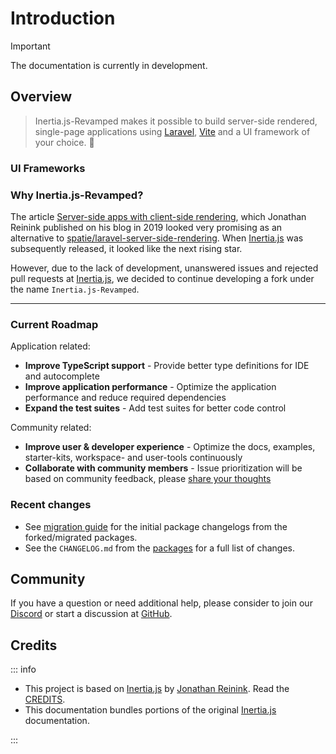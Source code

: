 # Introduction

> [!IMPORTANT]
> The documentation is currently in development.

## Overview

> Inertia.js-Revamped makes it possible to build server-side rendered, single-page applications using [Laravel](https://laravel.com/), [Vite](https://vitejs.dev/) and a UI framework of your choice. :rocket:

### UI Frameworks

<Frameworks />

<!-- * [Preact](https://preactjs.com/)
* [React](https://reactjs.org/)
* [Vue](https://vuejs.org/) -->

### Why Inertia.js-Revamped?

The article [Server-side apps with client-side rendering](https://reinink.ca/articles/server-side-apps-with-client-side-rendering), which Jonathan Reinink published on his blog in 2019 looked very promising as an alternative to [spatie/laravel-server-side-rendering](https://github.com/spatie/laravel-server-side-rendering). When [Inertia.js](https://inertiajs.com/) was subsequently released, it looked like the next rising star.

However, due to the lack of development, unanswered issues and rejected pull requests at [Inertia.js](https://github.com/inertiajs/inertia), we decided to continue developing a fork under the name `Inertia.js-Revamped`.

---

### Current Roadmap

Application related:

* __Improve TypeScript support__ - Provide better type definitions for IDE and autocomplete
* __Improve application performance__ - Optimize the application performance and reduce required dependencies
* __Expand the test suites__ - Add test suites for better code control

Community related:

* __Improve user & developer experience__ - Optimize the docs, examples, starter-kits, workspace- and user-tools continuously
* __Collaborate with community members__ - Issue prioritization will be based on community feedback, please [share your thoughts](https://github.com/inertiajs-revamped/inertia/issues)

### Recent changes

* See [migration guide](http://127.0.0.1:5173/guide/getting-started/migration) for the initial package changelogs from the forked/migrated packages.
* See the `CHANGELOG.md` from the [packages](https://github.com/inertiajs-revamped/inertia/tree/main/packages) for a full list of changes.

## Community

If you have a question or need additional help, please consider to join our [Discord](https://discord.gg/Hn5bDDvTKX) or start a discussion at [GitHub](https://github.com/inertiajs-revamped/inertia/discussions).

## Credits

::: info

* This project is based on [Inertia.js](https://inertiajs.com/) by [Jonathan Reinink](https://reinink.ca/). Read the [CREDITS](https://github.com/inertiajs-revamped/inertia/blob/main/CREDITS.md).
* This documentation bundles portions of the original [Inertia.js](https://inertiajs.com/) documentation.

:::

